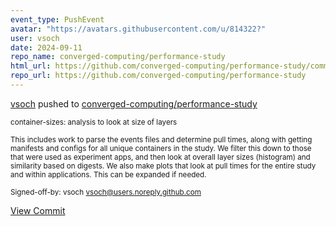 ```yaml
---
event_type: PushEvent
avatar: "https://avatars.githubusercontent.com/u/814322?"
user: vsoch
date: 2024-09-11
repo_name: converged-computing/performance-study
html_url: https://github.com/converged-computing/performance-study/commit/f001f1b55d893aaacf2c628300c732783eb862d0
repo_url: https://github.com/converged-computing/performance-study
---
```


<a href='https://github.com/vsoch' target='_blank'>vsoch</a> pushed to <a href='https://github.com/converged-computing/performance-study' target='_blank'>converged-computing/performance-study</a>

<small>container-sizes: analysis to look at size of layers

This includes work to parse the events files and determine pull times,
along with getting manifests and configs for all unique containers in
the study. We filter this down to those that were used as experiment
apps, and then look at overall layer sizes (histogram) and similarity
based on digests. We also make plots that look at pull times for the
entire study and within applications. This can be expanded if needed.

Signed-off-by: vsoch <vsoch@users.noreply.github.com></small>

<a href='https://github.com/converged-computing/performance-study/commit/f001f1b55d893aaacf2c628300c732783eb862d0' target='_blank'>View Commit</a>